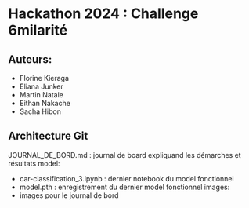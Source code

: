 # Hackathon 2024 : Challenge 6milarité

## Auteurs:
- Florine Kieraga
- Eliana Junker
- Martin Natale
- Eithan Nakache
- Sacha Hibon

## Architecture Git
JOURNAL_DE_BORD.md : journal de board expliquand les démarches et résultats
model: 
  - car-classification_3.ipynb : dernier notebook du model fonctionnel
  - model.pth : enregistrement du dernier model fonctionnel
images:
  - images pour le journal de bord
